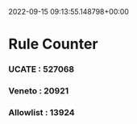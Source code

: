 2022-09-15 09:13:55.148798+00:00
# Rule Counter 
 ### UCATE : 527068

 ### Veneto : 20921

 ### Allowlist : 13924
